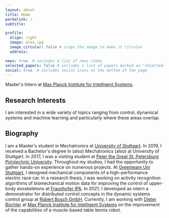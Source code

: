 ```yaml
---
layout: about
title: Home
permalink: /
subtitle:

profile:
  align: right
  image: alex.jpg
  image_circular: false # crops the image to make it circular
  address:

news: true  # includes a list of news items
selected_papers: false # includes a list of papers marked as "selected={true}"
social: true  # includes social icons at the bottom of the page
---
```

Master's Intern at [Max Planck Institute for Intelligent Systems](https://is.mpg.de/).

## Research Interests
I am interested in a wide variety of topics ranging from control, dynamical systems and machine learning and particularly where these areas overlap.

## Biography
I am a Master's student in Mechatronics at [University of Stuttgart](https://www.uni-stuttgart.de/). In 2019, I received a Bachelor's degree in (also) Mechatronics (also) at University of Stuttgart. In 2017, I was a visiting student at [Peter the Great St. Petersburg Polytechnic University](https://english.spbstu.ru/). Throughout my studies, I had the opportunity to gather hands-on experience on numerous projects. At [Greenteam Uni Stuttgart](https://www.greenteam-stuttgart.de/), I designed mechanical components of a high-performance electric race car. In a research thesis, I was working on activity recognition algorithms of biomechanical motion data for improving the control of upper-body exoskeletons at [Fraunhofer IPA](https://www.ipa.fraunhofer.de/). In 2021, I developed as intern a demonstrator for distributed control concepts in the dynamic systems control group at [Robert Bosch GmbH](https://www.bosch.de/). Currently, I am working with [Dieter Büchler](https://ei.is.mpg.de/person/dbuechler) at [Max Planck Institute for Intelligent Systems](https://is.mpg.de/) on the improvement of the capabilities of a muscle-based table tennis robot.
